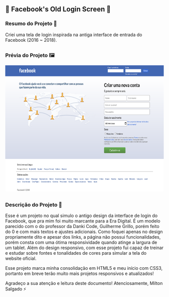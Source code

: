 ## 📲 Facebook's Old Login Screen 📲

### Resumo do Projeto 📄
Criei uma tela de login inspirada na antiga interface de entrada do Facebook (2016 ~ 2018).

##

### Prévia do Projeto 🖼️
<div align="center">
    <img height="400em" src="images/facebook_old_login_screen.png">
</div>

##

### Descrição do Projeto 📖
Esse é um projeto no qual simulo o antigo design da interface de login do Facebook, que pra mim foi muito marcante para a Era Digital. É um modelo parecido com o do professor da Danki Code, Guilherme Grillo, porém feito do 0 e com  mais textos e ajustes adicionais. Como foquei apenas no design propriamente dito e apesar dos links, a página não possui funcionalidades, porém consta com uma ótima responsividade quando atinge a largura de um tablet. Além do design responsivo, com esse projeto fui capaz de treinar e estudar sobre fontes e tonalidades de cores para simular a tela do website oficial.

Esse projeto marca minha consolidação em HTML5 e meu início com CSS3, portanto em breve terão muito mais projetos responsivos e atualizados!

Agradeço a sua atenção e leitura deste documento!
Atenciosamente, 
Milton Salgado ⚡